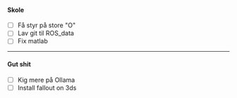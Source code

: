 #### Skole
- [ ] Få styr på store "O"
- [ ] Lav git til ROS_data
- [ ] Fix matlab

---
#### Gut shit
- [ ] Kig mere på Ollama
- [ ] Install fallout on 3ds
